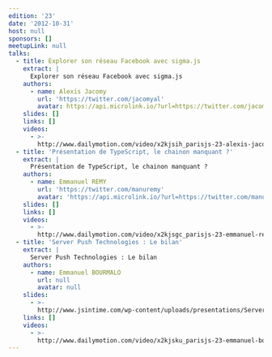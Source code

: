 ```yaml
---
edition: '23'
date: '2012-10-31'
host: null
sponsors: []
meetupLink: null
talks:
  - title: Explorer son réseau Facebook avec sigma.js
    extract: |
      Explorer son réseau Facebook avec sigma.js
    authors:
      - name: Alexis Jacomy
        url: 'https://twitter.com/jacomyal'
        avatar: https://api.microlink.io/?url=https://twitter.com/jacomyal&embed=image.url
    slides: []
    links: []
    videos:
      - >-
        http://www.dailymotion.com/video/x2kjsih_parisjs-23-alexis-jacomy-explorer-son-reseau-facebook-avec-sigma-js_webcam
  - title: 'Présentation de TypeScript, le chainon manquant ?'
    extract: |
      Présentation de TypeScript, le chainon manquant ?
    authors:
      - name: Emmanuel REMY
        url: 'https://twitter.com/manuremy'
        avatar: 'https://api.microlink.io/?url=https://twitter.com/manuremy&embed=image.url'
    slides: []
    links: []
    videos:
      - >-
        http://www.dailymotion.com/video/x2kjsgc_parisjs-23-emmanuel-remy-presentation-de-typescript-le-chainon-manquant_webcam
  - title: 'Server Push Technologies : Le bilan'
    extract: |
      Server Push Technologies : Le bilan
    authors:
      - name: Emmanuel BOURMALO
        url: null
        avatar: null
    slides:
      - >-
        http://www.jsintime.com/wp-content/uploads/presentations/Server%20Push%20Technologies%20Le%20bilan.pdf
    links: []
    videos:
      - >-
        http://www.dailymotion.com/video/x2kjsku_parisjs-23-emmanuel-bourmalo-server-push-technologies-le-bilan_webcam
---
```

